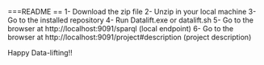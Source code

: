 ===README ==
1- Download the zip file
2- Unzip in your local machine
3- Go to the installed repository
4- Run Datalift.exe or datalift.sh
5- Go to the browser at http://localhost:9091/sparql (local endpoint)
6- Go to the browser at http://localhost:9091/project#description (project description)

Happy Data-lifting!!